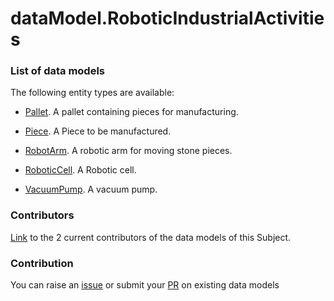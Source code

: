 # dataModel.RoboticIndustrialActivities

### List of data models

The following entity types are available:
- [Pallet](https://github.com/smart-data-models/dataModel.RoboticIndustrialActivities/blob/master/Pallet/README.md). A pallet containing pieces for manufacturing.

- [Piece](https://github.com/smart-data-models/dataModel.RoboticIndustrialActivities/blob/master/Piece/README.md). A Piece to be manufactured.

- [RobotArm](https://github.com/smart-data-models/dataModel.RoboticIndustrialActivities/blob/master/RobotArm/README.md). A robotic arm for moving stone pieces.

- [RoboticCell](https://github.com/smart-data-models/dataModel.RoboticIndustrialActivities/blob/master/RoboticCell/README.md). A Robotic cell.

- [VacuumPump](https://github.com/smart-data-models/dataModel.RoboticIndustrialActivities/blob/master/VacuumPump/README.md). A vacuum pump.



### Contributors
[Link](https://github.com/smart-data-models/dataModel.RoboticIndustrialActivities/blob/master/CONTRIBUTORS.yaml) to the 2 current contributors of the data models of this Subject.


### Contribution
You can raise an [issue](https://github.com/smart-data-models/dataModel.RoboticIndustrialActivities/issues) or submit your [PR](https://github.com/smart-data-models/dataModel.RoboticIndustrialActivities/pulls) on existing data models
